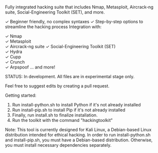 Fully integrated hacking suite that includes Nmap, Metasploit, Aircrack-ng suite, Social-Engineering Toolkit (SET), and more.

✓ Beginner friendly, no complex syntaxes
✓ Step-by-step options to streamline the hacking process
Integration with: 

✓ Nmap     
✓ Metasploit      
✓ Aircrack-ng suite
✓ Social-Engineering Toolkit (SET)      
✓ Hydra      
✓ Cupp     
✓ Crunch     
✓ Arpspoof ... and more!

STATUS: In development. All files are in experimental stage only.

Feel free to suggest edits by creating a pull request.

Getting started:

1. Run install-python.sh to install Python if it's not already installed
2. Run install-pip.sh to install Pip if it's not already installed
3. Finally, run install.sh to finalize installation.
4. Run the toolkit with the command "hackingtoolkit"

Note: This tool is currently designed for Kali Linux, a Debian-based Linux distribution intended for ethical hacking. In order to run install-python.sh and install-pip.sh, you must have a Debian-based distribution. Otherwise, you must install necessary dependencies separately. 
